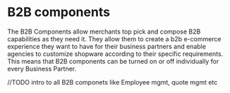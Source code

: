 # B2B components

The B2B Components allow merchants top pick and compose B2B capabilities as they need it. They allow them to create a b2b e-commerce experience they want to have for their business partners and enable agencies to customize shopware according to their specific requirements. This means that B2B components can be
turned on or off individually for every Business Partner.

//TODO intro to all B2B componets like Employee mgmt, quote mgmt etc
